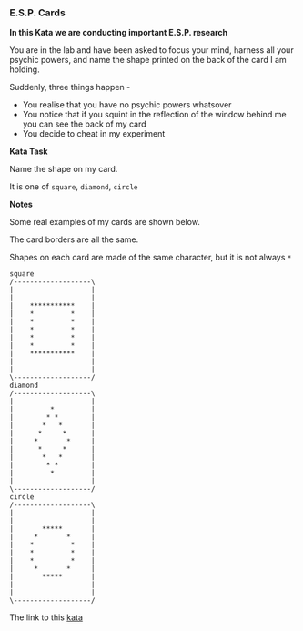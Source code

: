 ### E.S.P. Cards

**In this Kata we are conducting important E.S.P. research**

You are in the lab and have been asked to focus your mind, harness all your psychic powers, and name the shape printed on the back of the card I am holding.

Suddenly, three things happen -

* You realise that you have no psychic powers whatsover
* You notice that if you squint in the reflection of the window behind me you can see the back of my card
* You decide to cheat in my experiment

**Kata Task** 

Name the shape on my card.

It is one of `square`, `diamond`, `circle`

**Notes**  

Some real examples of my cards are shown below.

The card borders are all the same.

Shapes on each card are made of the same character, but it is not always `*`
```
square
/-------------------\  
|                   |  
|                   |  
|    ***********    |  
|    *         *    |  
|    *         *    |  
|    *         *    |  
|    *         *    |  
|    *         *    |  
|    ***********    |  
|                   |  
|                   |  
\-------------------/  
diamond
/-------------------\
|                   |
|         *         |
|        * *        |
|       *   *       |
|      *     *      | 
|     *       *     | 
|      *     *      |
|       *   *       |
|        * *        |
|         *         |
|                   |
\-------------------/
circle
/-------------------\
|                   |
|                   |
|       *****       |
|     *       *     |
|    *         *    |
|    *         *    |
|    *         *    |
|     *       *     |
|       *****       |
|                   |
|                   |
\-------------------/  
```

The link to this [kata](https://www.codewars.com/kata/esp-cards/java)
